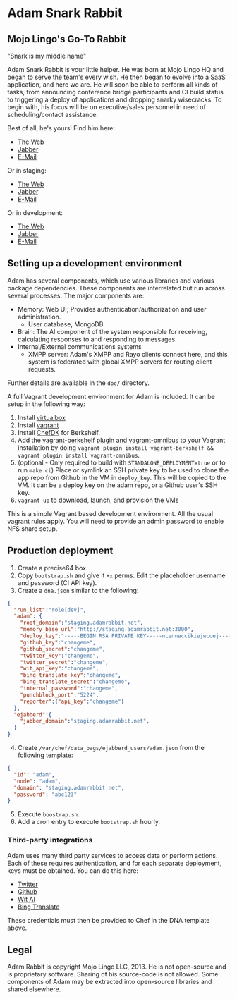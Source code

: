 # Adam Snark Rabbit

## Mojo Lingo's Go-To Rabbit

"Snark is my middle name"

Adam Snark Rabbit is your little helper. He was born at Mojo Lingo HQ and began to serve the team's every wish. He then began to evolve into a SaaS application, and here we are. He will soon be able to perform all kinds of
tasks, from announcing conference bridge participants and CI build status to triggering a deploy of applications and dropping snarky wisecracks. To begin with, his focus will be on executive/sales personnel in need of scheduling/contact assistance.

Best of all, he's yours! Find him here:

  * [The Web](http://adamrabbit.com)
  * [Jabber](xmpp:adam@adamrabbit.com)
  * [E-Mail](mailto:adam@adamrabbit.com)

Or in staging:

  * [The Web](http://staging.adamrabbit.com)
  * [Jabber](xmpp:adam@staging.adamrabbit.com)
  * [E-Mail](mailto:adam@staging.adamrabbit.com)

Or in development:

  * [The Web](http://local.adamrabbit.com:3000)
  * [Jabber](xmpp:adam@local.adamrabbit.com)
  * [E-Mail](mailto:adam@local.adamrabbit.com)

## Setting up a development environment

Adam has several components, which use various libraries and various package dependencies. These components are interrelated but run across several processes. The major components are:

* Memory: Web UI; Provides authentication/authorization and user administration.
  * User database, MongoDB
* Brain: The AI component of the system responsible for receiving, calculating responses to and responding to messages.
* Internal/External communications systems
  * XMPP server: Adam's XMPP and Rayo clients connect here, and this system is federated with global XMPP servers for routing client requests.

Further details are available in the `doc/` directory.

A full Vagrant development environment for Adam is included. It can be setup in the following way:

1. Install [virtualbox](https://www.virtualbox.org/wiki/Downloads)
2. Install [vagrant](http://vagrantup.com)
3. Install [ChefDK](https://downloads.getchef.com/chef-dk/) for Berkshelf.
3. Add the [vagrant-berkshelf plugin](https://github.com/riotgames/vagrant-berkshelf) and [vagrant-omnibus](https://github.com/schisamo/vagrant-omnibus) to your Vagrant installation by doing `vagrant plugin install vagrant-berkshelf && vagrant plugin install vagrant-omnibus`.
4. (optional - Only required to build with `STANDALONE_DEPLOYMENT=true` or to run `make ci`) Place or symlink an SSH private key to be used to clone the app repo from Github in the VM in `deploy_key`. This will be copied to the VM. It can be a deploy key on the adam repo, or a Github user's SSH key.
5. `vagrant up` to download, launch, and provision the VMs

This is a simple Vagrant based development environment. All the usual vagrant rules apply. You will need to provide an admin password to enable NFS share setup.

## Production deployment

1. Create a precise64 box
2. Copy `bootstrap.sh` and give it `+x` perms. Edit the placeholder username and password (CI API key).
3. Create a `dna.json` similar to the following:
```json
{
  "run_list":"role[dev]",
  "adam": {
    "root_domain":"staging.adamrabbit.net",
    "memory_base_url":"http://staging.adamrabbit.net:3000",
    "deploy_key":"-----BEGIN RSA PRIVATE KEY-----ncenneccikiejwcoej-----END RSA PRIVATE KEY-----",
    "github_key":"changeme",
    "github_secret":"changeme",
    "twitter_key":"changeme",
    "twitter_secret":"changeme",
    "wit_api_key":"changeme",
    "bing_translate_key":"changeme",
    "bing_translate_secret":"changeme",
    "internal_password":"changeme",
    "punchblock_port":"5224",
    "reporter":{"api_key":"changeme"}
  },
  "ejabberd":{
    "jabber_domain":"staging.adamrabbit.net",
  }
}
```

4. Create `/var/chef/data_bags/ejabberd_users/adam.json` from the following template:
```json
{
  "id": "adam",
  "node": "adam",
  "domain": "staging.adamrabbit.net",
  "password": "abc123"
}
```

5. Execute `boostrap.sh`.
6. Add a cron entry to execute `bootstrap.sh` hourly.

### Third-party integrations

Adam uses many third party services to access data or perform actions. Each of these requires authentication, and for each separate deployment, keys must be obtained. You can do this here:

* [Twitter](https://dev.twitter.com/apps)
* [Github](https://github.com/settings/applications)
* [Wit AI](http://wit.ai)
* [Bing Translate](http://go.microsoft.com/?linkid=9782667)

These credentials must then be provided to Chef in the DNA template above.

## Legal

Adam Rabbit is copyright Mojo Lingo LLC, 2013. He is not open-source and is proprietary software. Sharing of his source-code is not allowed. Some components of Adam may be extracted into open-source libraries and shared elsewhere.
